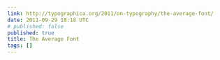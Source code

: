 ```yaml
---
link: http://typographica.org/2011/on-typography/the-average-font/
date: 2011-09-29 18:18 UTC
# published: false
published: true
title: The Average Font
tags: []
---
```



